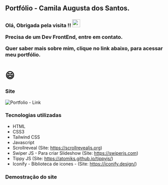 ## Portfólio - Camila Augusta dos Santos.

<h3>
 Olá, Obrigada pela visita !!  <img src="https://media.giphy.com/media/hvRJCLFzcasrR4ia7z/giphy.gif" width="25px"/> 

 Precisa de um Dev FrontEnd, entre em contato.

 Quer saber mais sobre mim, clique no link abaixo, para acessar meu portfólio.

 </h3>
 <h1>
 😄 
 </h1>

### Site
![Portfolio - Link]()

### Tecnologias utilizadas

- HTML 
- CSS3
- Tailwind CSS
- Javascript
- Scrollreveal (Site: https://scrollrevealjs.org)
- Swiper JS - Para criar Slideshow (Site: https://swiperjs.com)
- Tippy JS (Site: https://atomiks.github.io/tippyjs/)
- Iconify - Biblioteca de icones - (Site: https://iconify.design/)

### Demostração do site

<p align="center">
   <img src=""/>
</p>

<p align="center">
   <img src=""/>
</p>